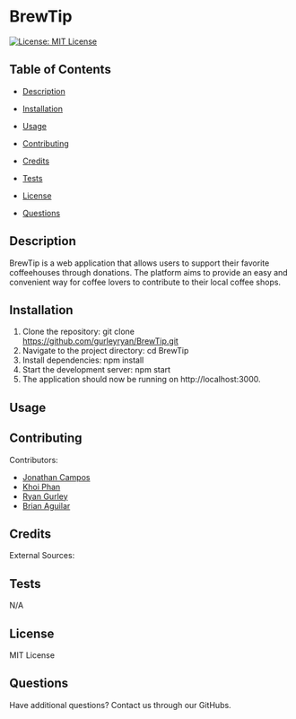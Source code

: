 # BrewTip


[![License: MIT License](https://img.shields.io/badge/License-MIT-green.svg)](https://opensource.org/license/mit/)

## Table of Contents

 * [Description](#description)

 * [Installation](#installation)

 * [Usage](#usage)

 * [Contributing](#contributing)

 * [Credits](#credits)

 * [Tests](#tests)

 * [License](#license)

 * [Questions](#questions)

## Description
BrewTip is a web application that allows users to support their favorite coffeehouses through donations. The platform aims to provide an easy and convenient way for coffee lovers to contribute to their local coffee shops.


## Installation
1. Clone the repository: git clone https://github.com/gurleyryan/BrewTip.git
2. Navigate to the project directory: cd BrewTip
3. Install dependencies: npm install
4. Start the development server: npm start
5. The application should now be running on http://localhost:3000.


## Usage



## Contributing

Contributors: <br />

- [Jonathan Campos](https://github.com/jmartincampos) <br />
- [Khoi Phan](https://github.com/khoiphan-9194) <br />
- [Ryan Gurley](https://github.com/gurleyryan)
- [Brian Aguilar](https://github.com/bswagy)

## Credits

External Sources: <br />


## Tests

N/A

## License

MIT License

## Questions

Have additional questions? Contact us through our GitHubs.
